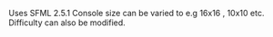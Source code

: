 Uses SFML 2.5.1
Console size can be varied to e.g 16x16 , 10x10 etc.
Difficulty can also be modified.

